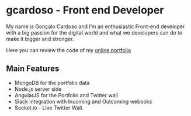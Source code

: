 # gcardoso - Front end Developer

My name is Gonçalo Cardoso and I’m an enthusiastic Front-end developer with a big passion for the digital world and what we developers can do to make it bigger and stronger.

Here you can review the code of my [online portfolio](http://www.gcardoso.pt)

## Main Features

- MongoDB for the portfolio data
- Node.js server side
- AngularJS for the Portfolio and Twitter wall
- Slack integration with Incoming and Outcoming webooks
- Socket.io - Live Twitter Wall.
